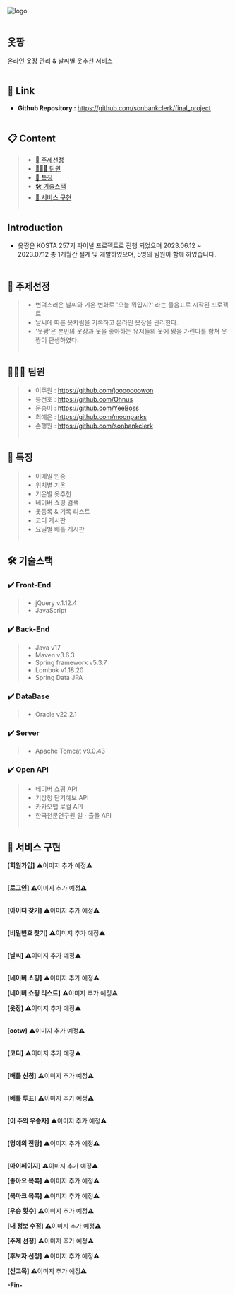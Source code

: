
![logo](https://github.com/sonbankclerk/final_project/assets/131222450/73f56f68-07c9-4d95-9a72-89b6c074260b)
<br><br/>

## **옷짱**
온라인 옷장 관리 & 날씨별 옷추천 서비스
<br><br/>

## 🔗 Link
- **Github Repository :** 
https://github.com/sonbankclerk/final_project
<br><br/>

## 📋 Content
>  - [🧷 주제선정](#-주제선정)
>  - [🧑🏻‍💻 팀원](#-팀원) 
>  - [📑 특징](#-특징)  
>  - [🛠 기술스택](#-기술스택) 
>  - [📸 서비스 구현](#-서비스-구현)
<br><br/>


## Introduction
- 옷짱은 KOSTA 257기 파이널 프로젝트로 진행 되었으며 
2023.06.12 ~ 2023.07.12 총 1개월간 설계 및 개발하였으며, 5명의 팀원이 함께 하였습니다.
<br><br/>

## 🧷 주제선정
> - 변덕스러운 날씨와 기온 변화로 '오늘 뭐입지?' 라는 물음표로 시작된 프로젝트
> - 날씨에 따른 옷차림을 기록하고 온라인 옷장을 관리한다.
> - '옷짱'은 본인의 옷장과 옷을 좋아하는 유저들의 옷에 짱을 가린다를 합쳐 옷짱이 탄생하였다.
<br><br/>

## 🧑🏻‍💻 팀원
> - 이주원 : https://github.com/jooooooowon
> - 봉선호 : https://github.com/Ohnus
> - 문승미 : https://github.com/YeeBoss
> - 최예은 : https://github.com/moonparks
> - 손행원 : https://github.com/sonbankclerk
<br><br/>

## 📑 특징
> - 이메일 인증
> - 위치별 기온
> - 기온별 옷추천
> - 네이버 쇼핑 검색
> - 옷등록 & 기록 리스트
> - 코디 게시판
> - 요일별 배틀 게시판
<br><br/>

## 🛠 기술스택
### ✔️ Front-End
> - jQuery v.1.12.4
> - JavaScript

### ✔️ Back-End
> - Java v17
> - Maven v3.6.3
> - Spring framework v5.3.7
> - Lombok v1.18.20
> - Spring Data JPA

### ✔️ DataBase
> - Oracle v22.2.1

### ✔️ Server
> - Apache Tomcat v9.0.43

### ✔️ Open API 
> - 네이버 쇼핑 API
> - 기상청 단기예보 API
> - 카카오맵 로컬 API
> - 한국천문연구원 일ㆍ출몰 API
<br><br/>


## 📸 서비스 구현

**[회원가입]**
⚠️이미지 추가 예정⚠️
<br><br/>

**[로그인]**
⚠️이미지 추가 예정⚠️
<br><br/>

**[아이디 찾기]**
⚠️이미지 추가 예정⚠️
<br><br/>

**[비밀번호 찾기]**
⚠️이미지 추가 예정⚠️
<br><br/>

**[날씨]**
⚠️이미지 추가 예정⚠️
<br><br/>

**[네이버 쇼핑]**
⚠️이미지 추가 예정⚠️

**[네이버 쇼핑 리스트]**
⚠️이미지 추가 예정⚠️

**[옷장]**
⚠️이미지 추가 예정⚠️
<br><br/>

**[ootw]**
⚠️이미지 추가 예정⚠️
<br><br/>

**[코디]**
⚠️이미지 추가 예정⚠️
<br><br/>

**[배틀 신청]**
⚠️이미지 추가 예정⚠️
<br><br/>

**[배틀 투표]**
⚠️이미지 추가 예정⚠️
<br><br/>

**[이 주의 우승자]**
⚠️이미지 추가 예정⚠️
<br><br/>

**[명예의 전당]**
⚠️이미지 추가 예정⚠️
<br><br/>

**[마이페이지]**
⚠️이미지 추가 예정⚠️

**[좋아요 목록]**
⚠️이미지 추가 예정⚠️

**[북마크 목록]**
⚠️이미지 추가 예정⚠️

**[우승 횟수]**
⚠️이미지 추가 예정⚠️

**[내 정보 수정]**
⚠️이미지 추가 예정⚠️

**[주제 선정]**
⚠️이미지 추가 예정⚠️

**[후보자 선정]**
⚠️이미지 추가 예정⚠️

**[신고목]**
⚠️이미지 추가 예정⚠️

**-Fin-**

